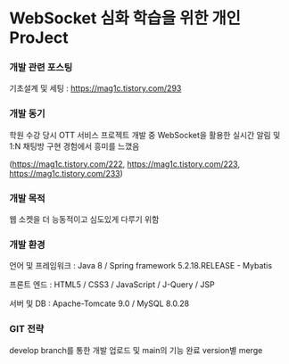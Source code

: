 # WebSocket 심화 학습을 위한 개인 ProJect

### 개발 관련 포스팅

기초설계 및 세팅 : https://mag1c.tistory.com/293

### 개발 동기

학원 수강 당시 OTT 서비스 프로젝트 개발 중 WebSocket을 활용한 실시간 알림 및 1:N 채팅방 구현 경험에서 흥미를 느꼈음

(https://mag1c.tistory.com/222, https://mag1c.tistory.com/223, https://mag1c.tistory.com/233)

### 개발 목적

웹 소켓을 더 능동적이고 심도있게 다루기 위함

### 개발 환경

언어 및 프레임워크 : Java 8 / Spring framework 5.2.18.RELEASE - Mybatis

프론트 엔드 : HTML5 / CSS3 / JavaScript / J-Query / JSP

서버 및 DB : Apache-Tomcate 9.0 / MySQL 8.0.28

### GIT 전략

develop branch를 통한 개발 업로드 및 main의 기능 완료 version별 merge
